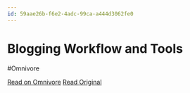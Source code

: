 ```yaml
---
id: 59aae26b-f6e2-4adc-99ca-a444d3062fe0
---
```


# Blogging Workflow and Tools
#Omnivore

[Read on Omnivore](https://omnivore.app/me/blogging-workflow-and-tools-190f9b6a798)
[Read Original](https://www.chamline.net/blogging-workflow-and-tools/)

